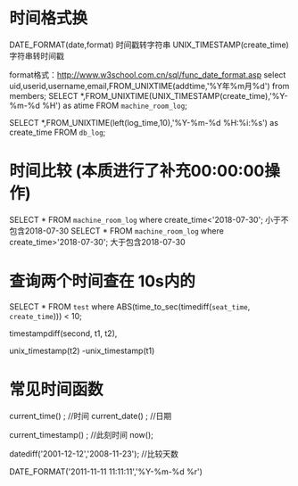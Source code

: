 # 时间格式换  

DATE_FORMAT(date,format)  时间戳转字符串
UNIX_TIMESTAMP(create_time)  字符串转时间戳

format格式：http://www.w3school.com.cn/sql/func_date_format.asp
select uid,userid,username,email,FROM_UNIXTIME(addtime,'%Y年%m月%d') from members;
SELECT *,FROM_UNIXTIME(UNIX_TIMESTAMP(create_time),'%Y-%m-%d %H') as atime FROM `machine_room_log`;

SELECT *,FROM_UNIXTIME(left(log_time,10),'%Y-%m-%d %H:%i:%s') as create_time FROM `db_log`;


# 时间比较 (本质进行了补充00:00:00操作)
SELECT * FROM `machine_room_log` where create_time<'2018-07-30';
小于不包含2018-07-30
SELECT * FROM `machine_room_log` where create_time>'2018-07-30';
大于包含2018-07-30 


# 查询两个时间查在 10s内的 

SELECT * FROM `test` where ABS(time_to_sec(timediff(`seat_time`, `create_time`))) < 10;

timestampdiff(second, t1, t2),

unix_timestamp(t2) -unix_timestamp(t1)



# 常见时间函数

current_time() ; //时间 
current_date() ; //日期

current_timestamp() ;  //此刻时间 
now();

datediff('2001-12-12','2008-11-23'); //比较天数

DATE_FORMAT('2011-11-11 11:11:11','%Y-%m-%d %r')

